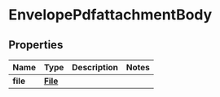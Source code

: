 # EnvelopePdfattachmentBody

## Properties
Name | Type | Description | Notes
------------ | ------------- | ------------- | -------------
**file** | [**File**](File.md) |  | 
